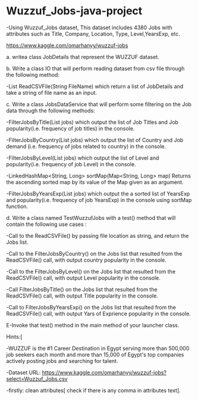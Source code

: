 # Wuzzuf_Jobs-java-project

-Using  Wuzzuf_Jobs
dataset, This dataset includes 4380 Jobs with attributes such as Title, Company, Location, Type, Level,YearsExp, etc.

https://www.kaggle.com/omarhanyy/wuzzuf-jobs


a. writea class JobDetails that represent the WUZZUF dataset.

 

b. Write a class IO that will perform reading dataset from csv file through the following method:

-List<JobDetails> ReadCSVFile(String FileName) which return a list of JobDetails and take a string of file name as an input.

 c. Write a class JobsDataService that will perform some  filtering on the Job data through the following methods:

-FilterJobsByTitle(List <JobDetails> jobs) which output the list of Job Titles and Job popularity(i.e. frequency of job titles) in the console.

-FilterJobsByCountry(List <JobDetails> jobs) which output the list of Country and Job demand (i.e. frequency of jobs related to country) in the console.

-FilterJobsByLevel(List <JobDetails> jobs) which output the list of Level and popularity(i.e. frequency of job Level) in the console.

-LinkedHashMap<String, Long> sortMap(Map<String, Long> map) Returns the ascending sorted map by its value of the Map given as an argument.

-FilterJobsByYearsExp(List <JobDetails> jobs) which output the a sorted list of YearsExp and popularity(i.e. frequency of job YearsExp) in the console using sortMap function.

 d. Write a class named TestWuzzufJobs with a test() method that will contain the following use cases :

-Call to the ReadCSVFile() by passing file location as string, and return the Jobs list.

-Call to the FilterJobsByCountry() on the Jobs list that resulted from the ReadCSVFile() call, with output country popularity in the console.

-Call to the FilterJobsByLevel() on the Jobs list that resulted from the ReadCSVFile() call, with output Level popularity in the console.

-Call FilterJobsByTitle() on the Jobs list that resulted from the ReadCSVFile() call, with output Title popularity in the console.

-Call to FilterJobsByYearsExp() on the Jobs list that resulted from the ReadCSVFile() call, with output Yars of Exprience popularity in the console.

 
E-Invoke that test() method in the main method of your launcher class.

 
Hints:[

-WUZZUF is the #1 Career Destination in Egypt serving more than 500,000 job seekers each month and more than 15,000 of Egypt's top companies actively posting jobs and searching for talent.

-Dataset URL: https://www.kaggle.com/omarhanyy/wuzzuf-jobs?select=Wuzzuf_Jobs.csv

-firstly: clean attributes[ check if there is any comma in attributes text].
